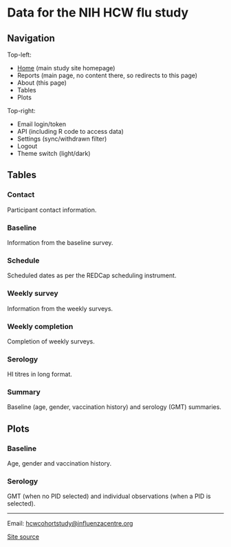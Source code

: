 # Data for the NIH HCW flu study

## Navigation

Top-left:

- [Home](https://hcwflustudy.com) (main study site homepage)
- Reports (main page, no content there, so redirects to this page)
- About (this page)
- Tables
- Plots

Top-right:

- Email login/token
- API (including R code to access data)
- Settings (sync/withdrawn filter)
- Logout
- Theme switch (light/dark)

## Tables

### Contact

Participant contact information.

### Baseline

Information from the baseline survey.

### Schedule

Scheduled dates as per the REDCap scheduling instrument.

### Weekly survey

Information from the weekly surveys.

### Weekly completion

Completion of weekly surveys.

### Serology

HI titres in long format.

### Summary

Baseline (age, gender, vaccination history) and serology (GMT) summaries.

## Plots

### Baseline

Age, gender and vaccination history.

### Serology

GMT (when no PID selected) and individual observations (when a PID is selected).

---

Email: hcwcohortstudy@influenzacentre.org

[Site source](https://github.com/khvorov45/hcwstudyapp)

